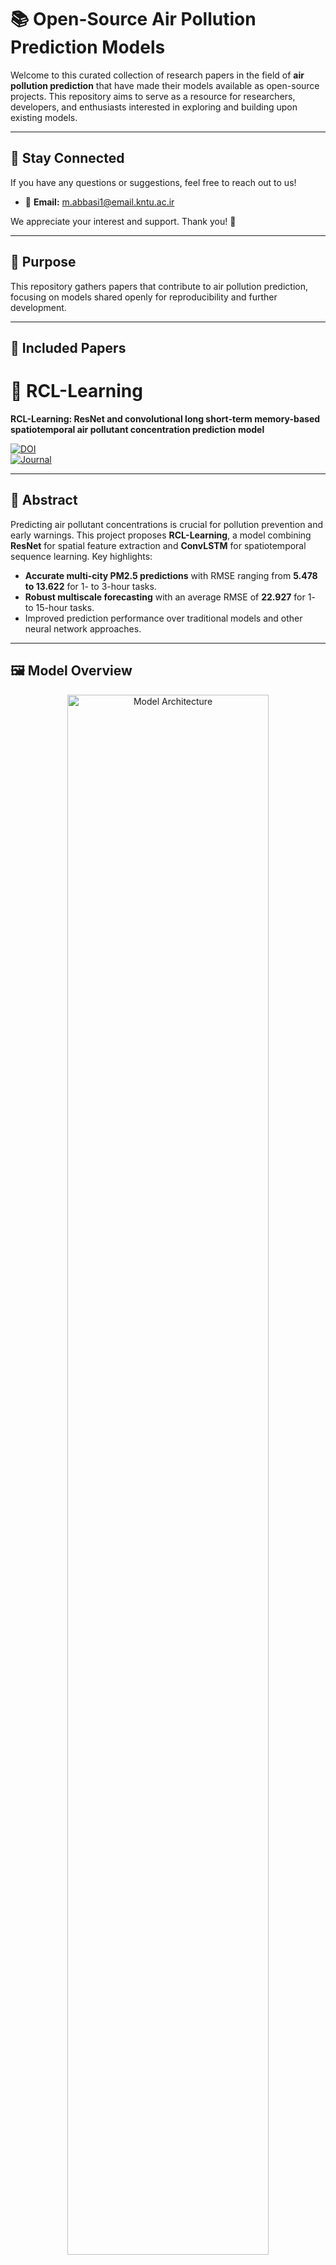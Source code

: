# 📚 Open-Source Air Pollution Prediction Models

Welcome to this curated collection of research papers in the field of **air pollution prediction** that have made their models available as open-source projects. This repository aims to serve as a resource for researchers, developers, and enthusiasts interested in exploring and building upon existing models.

---

## 🌟 Stay Connected  
If you have any questions or suggestions, feel free to reach out to us!  

- 📧 **Email:** [m.abbasi1@email.kntu.ac.ir](mailto:m.abbasi1@email.kntu.ac.ir)  

We appreciate your interest and support. Thank you! 🙌

---

## 🎯 Purpose  
This repository gathers papers that contribute to air pollution prediction, focusing on models shared openly for reproducibility and further development.

---

## 📝 Included Papers

# 🌟 RCL-Learning  
**RCL-Learning: ResNet and convolutional long short-term memory-based spatiotemporal air pollutant concentration prediction model**  

[![DOI](https://img.shields.io/badge/DOI-YourDOI-blue)](https://doi.org/10.1016/j.eswa.2022.118017)  
[![Journal](https://img.shields.io/badge/Journal-YourJournalName-lightgreen)](https://www.sciencedirect.com/journal/expert-systems-with-applications)  

---

## 📖 Abstract  
Predicting air pollutant concentrations is crucial for pollution prevention and early warnings. This project proposes **RCL-Learning**, a model combining **ResNet** for spatial feature extraction and **ConvLSTM** for spatiotemporal sequence learning. Key highlights:  
- **Accurate multi-city PM2.5 predictions** with RMSE ranging from **5.478 to 13.622** for 1- to 3-hour tasks.  
- **Robust multiscale forecasting** with an average RMSE of **22.927** for 1- to 15-hour tasks.  
- Improved prediction performance over traditional models and other neural network approaches.  

---

## 🖼️ Model Overview  
<div align="center">
  <img src="images/figure1.png" alt="Model Architecture" width="80%">
</div>

---

## 🏗️ Model Architecture  
1. **ResNet**  
   - Extracts spatial distribution features of pollutant concentrations and meteorological data.  
2. **ConvLSTM**  
   - Captures spatiotemporal dependencies from the ResNet-extracted features for accurate forecasting.  

---

## 🚀 Performance  
| **Prediction Horizon** | **RMSE (Min)** | **RMSE (Max)** |  
|-------------------------|----------------|----------------|  
| 1–3 hours              | 5.478          | 13.622         |  
| 1–15 hours             | -              | 22.927         |  

---

## 🔗 Resources  
- **Paper**: [Read Here](https://www.sciencedirect.com/science/article/abs/pii/S0957417422012349)  
- **Code Repository**: [GitHub](https://github.com/zouguojian/RCL-Learning)  
- **Code Capsule**: [CodeOcean](https://codeocean.com/capsule/6049117/tree)  

---

## 📊 Citation  
If you use this work, please cite as:  
```latex
@article{zhang2022rcl,  
  title={RCL-Learning: ResNet and convolutional long short-term memory-based spatiotemporal air pollutant concentration prediction model},  
  author={Zhang, Bo and Zou, Guojian and Qin, Dongming and Ni, Qin and Mao, Hongwei and Li, Maozhen},  
  journal={Expert Systems with Applications},  
  pages={118017},  
  year={2022},  
  publisher={Elsevier}  
}  


---
